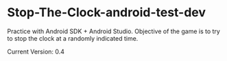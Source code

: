 # Stop-The-Clock-android-test-dev
Practice with Android SDK + Android Studio. Objective of the game is to try to stop the clock at a randomly indicated time.

Current Version: 0.4
